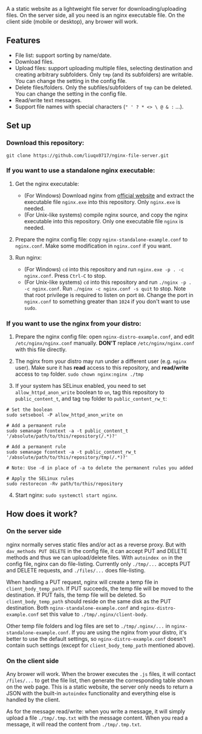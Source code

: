 A a static website as a lightweight file server for downloading/uploading files. On the server side, all you need is an nginx executable file. On the client side (mobile or desktop), any brower will work.

## Features
* File list: support sorting by name/date.
* Download files.
* Upload files: support uploading multiple files, selecting destination and creating arbitrary subfolders. Only `tmp` (and its subfolders) are writable. You can change the setting in the config file.
* Delete files/folders. Only the subfiles/subfolders of `tmp` can be deleted. You can change the setting in the config file.
* Read/write text messages.
* Support file names with special characters (`" ' ? * <> \ @ & :` ...).

## Set up

### Download this repository:
```
git clone https://github.com/liuqx0717/nginx-file-server.git
```

### If you want to use a standalone nginx executable:
1. Get the nginx executable:
    * (For Windows) Download nginx from [official website](http://nginx.org/en/download.html) and extract the executable file `nginx.exe` into this repository. Only `nginx.exe` is needed.
    * (For Unix-like systems) compile nginx source, and copy the nginx executable into this repository. Only one executable file `nginx` is needed.

2. Prepare the nginx config file: copy `nginx-standalone-example.conf` to `nginx.conf`. Make some modification in `nginx.conf` if you want.

3. Run nginx:
    * (For Windows) `cd` into this repository and run `nginx.exe -p . -c nginx.conf`. Press `Ctrl-C` to stop.
    * (For Unix-like systems) `cd` into this repository and run `./nginx -p . -c nginx.conf`. Run `./nginx -c nginx.conf -s quit` to stop. Note that root privilege is required to listen on port `80`. Change the port in `nginx.conf` to something greater than `1024` if you don't want to use `sudo`.

### If you want to use the nginx from your distro:

1. Prepare the nginx config file: open `nginx-distro-example.conf`, and edit `/etc/nginx/nginx.conf` manually. **DON'T** replace `/etc/nginx/nginx.conf` with this file directly.

2. The nginx from your distro may run under a different user (e.g. `nginx` user). Make sure it has **read** access to this repository, and **read/write** access to `tmp` folder. `sudo chown nginx:nginx ./tmp`

3. If your system has SELinux enabled, you need to set `allow_httpd_anon_write` boolean to `on`, tag this repository to `public_content_t`, and tag `tmp` folder to `public_content_rw_t`:
```
# Set the boolean
sudo setsebool -P allow_httpd_anon_write on

# Add a permanent rule
sudo semanage fcontext -a -t public_content_t '/absolute/path/to/this/repository(/.*)?'

# Add a permanent rule
sudo semanage fcontext -a -t public_content_rw_t '/absolute/path/to/this/repository/tmp(/.*)?'

# Note: Use -d in place of -a to delete the permanent rules you added

# Apply the SELinux rules
sudo restorecon -Rv path/to/this/repository
```

4. Start nginx: `sudo systemctl start nginx`.

## How does it work?

### On the server side
nginx normally serves static files and/or act as a reverse proxy. But with `dav_methods PUT DELETE` in the config file, it can accept PUT and DELETE methods and thus we can upload/delete files. With `autoindex on` in the config file, nginx can do file-listing. Currently only `./tmp/...` accepts PUT and DELETE requests, and `./files/...` does file-listing.

When handling a PUT request, nginx will create a temp file in `client_body_temp_path`. If PUT succeeds, the temp file will be moved to the destination. If PUT fails, the temp file will be deleted. So `client_body_temp_path` should reside on the same disk as the PUT destination. Both `nginx-standalone-example.conf` and `nginx-distro-example.conf` set this value to `./tmp/.nginx/client-body`.

Other temp file folders and log files are set to `./tmp/.nginx/...` in `nginx-standalone-example.conf`. If you are using the nginx from your distro, it's better to use the default settings, so `nginx-distro-example.conf` doesn't contain such settings (except for `client_body_temp_path` mentioned above).

### On the client side
Any brower will work. When the brower executes the `.js` files, it will contact `/files/...` to get the file list, then generate the corresponding table shown on the web page. This is a static website, the server only needs to return a JSON with the built-in `autoindex` functionality and everything else is handled by the client.

As for the message read/write: when you write a message, it will simply upload a file `./tmp/.tmp.txt` with the message content. When you read a message, it will read the content from `./tmp/.tmp.txt`.